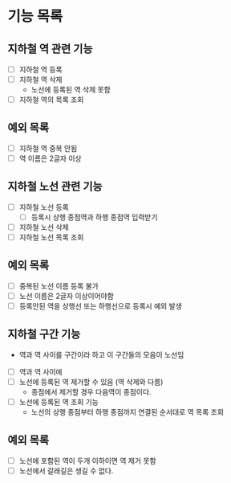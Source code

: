 # 기능 목록

## 지하철 역 관련 기능
- [ ] 지하철 역 등록
- [ ] 지하철 역 삭제
  - 노선에 등록된 역 삭제 못함
- [ ] 지하철 역의 목록 조회

## 예외 목록
- [ ] 지하철 역 중복 안됨
- [ ] 역 이름은 2글자 이상

## 지하철 노선 관련 기능
- [ ] 지하철 노선 등록
  - [ ] 등록시 상행 종점역과 하행 종점역 입력받기
- [ ] 지하철 노선 삭제
- [ ] 지하철 노선 목록 조회

## 예외 목록
- [ ] 중복된 노선 이름 등록 불가
- [ ] 노선 이름은 2글자 이상이어야함
- [ ] 등록안된 역을 상행선 또는 하행선으로 등록시 예외 발생

## 지하철 구간 기능
- 역과 역 사이를 구간이라 하고 이 구간들의 모음이 노선임
- [ ] 역과 역 사이에
- [ ] 노선에 등록된 역 제거할 수 있음 (역 삭제와 다름)
  - 종점에서 제거할 경우 다음역이 종점이다.
- [ ] 노선에 등록된 역 조회 기능
  - 노선의 상행 종점부터 하행 종점까지 연결된 순서대로 역 목록 조회

## 예외 목록
- [ ] 노선에 포함된 역이 두개 이하이면 역 제거 못함
- [ ] 노선에서 갈래길은 생길 수 없다.
